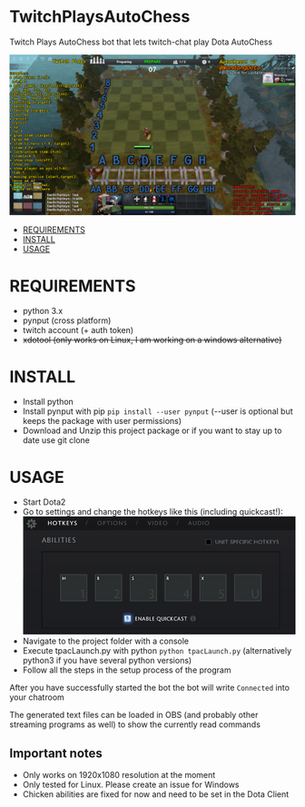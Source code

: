 # TwitchPlaysAutoChess
Twitch Plays AutoChess bot that lets twitch-chat play Dota AutoChess


![GUI](https://github.com/Wandang/TwitchPlaysAutoChess/blob/master/assets/GUI%20sample2.png)

- [REQUIREMENTS](#REQUIREMENTS)
- [INSTALL](#INSTALL)
- [USAGE](#USAGE)

# REQUIREMENTS

- python 3.x
- pynput (cross platform)
- twitch account (+ auth token)
- ~~xdotool (only works on Linux, I am working on a windows alternative)~~


# INSTALL

- Install python
- Install pynput with pip `pip install --user pynput` (--user is optional but keeps the package with user permissions)
- Download and Unzip this project package or if you want to stay up to date use git clone

# USAGE

- Start Dota2
- Go to settings and change the hotkeys like this (including quickcast!): 
![hotkeyssetup](https://github.com/Wandang/TwitchPlaysAutoChess/blob/master/assets/Dota_settings_example.png)
- Navigate to the project folder with a console
- Execute tpacLaunch.py with python `python tpacLaunch.py` (alternatively python3 if you have several python versions)
- Follow all the steps in the setup process of the program

After you have successfully started the bot the bot will write `Connected` into your chatroom

The generated text files can be loaded in OBS (and probably other streaming programs as well) to show the currently read commands


## Important notes

- Only works on 1920x1080 resolution at the moment
- Only tested for Linux. Please create an issue for Windows
- Chicken abilities are fixed for now and need to be set in the Dota Client